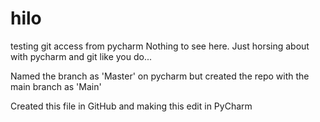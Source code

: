 # hilo
testing git access from pycharm
Nothing to see here.  Just horsing about with pycharm and git like you do...

Named the branch as 'Master' on pycharm but created the repo with the main branch as 'Main'

Created this file in GitHub and making this edit in PyCharm
